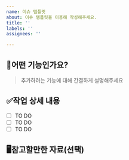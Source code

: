 ```yaml
---
name: 이슈 템플릿
about: 이슈 템플릿을 이용해 작성해주세요.
title: ''
labels: ''
assignees: ''

---
```


## 💼어떤 기능인가요?

> 추가하려는 기능에 대해 간결하게 설명해주세요

## ✅작업 상세 내용

- [ ] TO DO
- [ ] TO DO
- [ ] TO DO

## 🖥️참고할만한 자료(선택)
